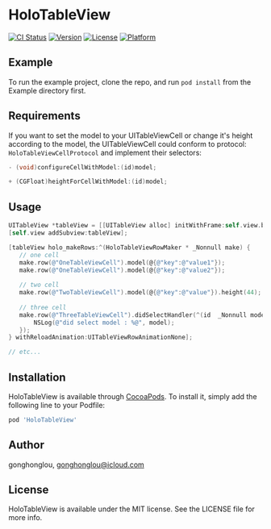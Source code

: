 # HoloTableView

[![CI Status](https://img.shields.io/travis/gonghonglou/HoloTableView.svg?style=flat)](https://travis-ci.org/gonghonglou/HoloTableView)
[![Version](https://img.shields.io/cocoapods/v/HoloTableView.svg?style=flat)](https://cocoapods.org/pods/HoloTableView)
[![License](https://img.shields.io/cocoapods/l/HoloTableView.svg?style=flat)](https://cocoapods.org/pods/HoloTableView)
[![Platform](https://img.shields.io/cocoapods/p/HoloTableView.svg?style=flat)](https://cocoapods.org/pods/HoloTableView)

## Example

To run the example project, clone the repo, and run `pod install` from the Example directory first.

## Requirements

If you want to set the model to your UITableViewCell or change it's height according to the model, the UITableViewCell could conform to protocol: `HoloTableViewCellProtocol` and implement their selectors: 

```objective-c
- (void)configureCellWithModel:(id)model;

+ (CGFloat)heightForCellWithModel:(id)model;
```

## Usage

```objective-c
UITableView *tableView = [[UITableView alloc] initWithFrame:self.view.bounds style:UITableViewStylePlain];
[self.view addSubview:tableView];

[tableView holo_makeRows:^(HoloTableViewRowMaker * _Nonnull make) {
   // one cell
   make.row(@"OneTableViewCell").model(@{@"key":@"value1"});
   make.row(@"OneTableViewCell").model(@{@"key":@"value2"});
   
   // two cell
   make.row(@"TwoTableViewCell").model(@{@"key":@"value"}).height(44);
   
   // three cell
   make.row(@"ThreeTableViewCell").didSelectHandler(^(id  _Nonnull model) {
       NSLog(@"did select model : %@", model);
   });
} withReloadAnimation:UITableViewRowAnimationNone];

// etc...
```

## Installation

HoloTableView is available through [CocoaPods](https://cocoapods.org). To install
it, simply add the following line to your Podfile:

```ruby
pod 'HoloTableView'
```

## Author

gonghonglou, gonghonglou@icloud.com

## License

HoloTableView is available under the MIT license. See the LICENSE file for more info.


